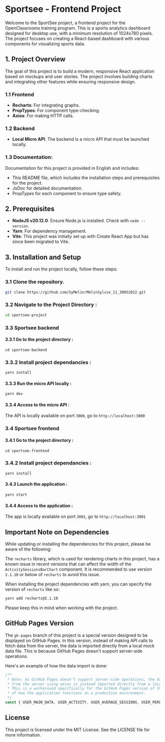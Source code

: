 # Sportsee - Frontend Project

Welcome to the SportSee project, a frontend project for the OpenClassrooms training program. This is a sports analytics dashboard designed for desktop use, with a minimum resolution of 1024x780 pixels. The project focuses on creating a React-based dashboard with various components for visualizing sports data.

## 1. Project Overview

The goal of this project is to build a modern, responsive React application based on mockups and user stories. The project involves building charts and integrating other features while ensuring responsive design.

### 1.1 Frontend

- **Recharts**: For integrating graphs.
- **PropTypes**: For component type-checking.
- **Axios**: For making HTTP calls.

### 1.2 Backend

- **Local Micro API**: The backend is a micro API that must be launched locally.

### 1.3 Documentation:

Documentation for this project is provided in English and includes:

- This README file, which includes the installation steps and prerequisites for the project.
- JsDoc for detailed documentation.
- PropTypes for each component to ensure type safety.

## 2. Prerequisites

- **NodeJS v20.12.0**. Ensure Node.js is installed. Check with `node --version`.
- **Yarn**: For dependency management.
- **Vite**: This project was initially set up with Create React App but has since been migrated to Vite.

## 3. Installation and Setup

To install and run the project locally, follow these steps:

### 3.1 Clone the repository.
```bash
git clone https://github.com/SyMelin/MelinSylvie_11_30052022.git
```

### 3.2 Navigate to the Project Directory :
```bash
cd sportsee-project
```

### 3.3 Sportsee backend

#### 3.3.1 Go to the project directory :
```
cd sportsee-backend
```

### 3.3.2 Install project dependancies :
```
yarn install
```

#### 3.3.3 Run the micro API locally :
```
yarn dev
```

#### 3.3.4 Access to the micro API :

The API is locally available on port `3000`, go to `http://localhost:3000`

### 3.4 Sportsee frontend

#### 3.4.1 Go to the project directory :
```
cd sportsee-frontend
```

### 3.4.2 Install project dependancies :
```
yarn install
```

#### 3.4.3 Launch the application :
```
yarn start
```

#### 3.4.4 Access to the application :

The app is locally available on port `3001`, go to `http://localhost:3001`

## Important Note on Dependencies

While updating or installing the dependencies for this project, please be aware of the following:

The `recharts` library, which is used for rendering charts in this project, has a known issue in recent versions that can affect the width of the `ActivitySessionsBarChart` component. It is recommended to use version `2.1.10` or below of `recharts` to avoid this issue.

When installing the project dependencies with yarn, you can specify the version of `recharts` like so:

```bash
yarn add recharts@2.1.10
```

Please keep this in mind when working with the project.

## GitHub Pages Version

The `gh-pages` branch of this project is a special version designed to be displayed on GitHub Pages. In this version, instead of making API calls to fetch data from the server, the data is imported directly from a local mock data file. This is because GitHub Pages doesn't support server-side operations.

Here's an example of how the data import is done:

```jsx
/**
 * Note: As GitHub Pages doesn't support server-side operations, the data that would normally be fetched 
 * from the server using axios is instead imported directly from a local mock data file. 
 * This is a workaround specifically for the GitHub Pages version of this project and is not representative 
 * of how the application functions in a production environment.
 */
const { USER_MAIN_DATA, USER_ACTIVITY, USER_AVERAGE_SESSIONS, USER_PERFORMANCE } = mockedData;
```

## License

This project is licensed under the MIT License. See the LICENSE file for more information.